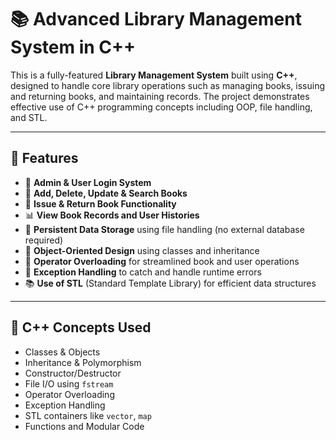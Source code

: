 # 📚 Advanced Library Management System in C++

This is a fully-featured **Library Management System** built using **C++**, designed to handle core library operations such as managing books, issuing and returning books, and maintaining records. The project demonstrates effective use of C++ programming concepts including OOP, file handling, and STL.

---

## 🚀 Features

- 🔐 **Admin & User Login System**
- 📖 **Add, Delete, Update & Search Books**
- 🧾 **Issue & Return Book Functionality**
- 📊 **View Book Records and User Histories**
- 💾 **Persistent Data Storage** using file handling (no external database required)
- 🧱 **Object-Oriented Design** using classes and inheritance
- 🔁 **Operator Overloading** for streamlined book and user operations
- 🎯 **Exception Handling** to catch and handle runtime errors
- 📚 **Use of STL** (Standard Template Library) for efficient data structures

---

## 🧠 C++ Concepts Used

- Classes & Objects  
- Inheritance & Polymorphism  
- Constructor/Destructor  
- File I/O using `fstream`  
- Operator Overloading  
- Exception Handling  
- STL containers like `vector`, `map`  
- Functions and Modular Code

